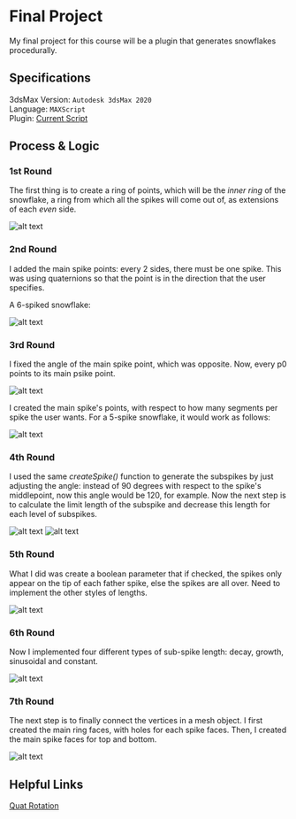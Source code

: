 # Final Project

My final project for this course will be a plugin that generates snowflakes procedurally. <br />

## Specifications

3dsMax Version: `Autodesk 3dsMax 2020` <br />
Language: `MAXScript` <br />
Plugin: [Current Script](https://github.com/the-other-mariana/3dsmax-plugins/blob/master/final-project/snowflaker.ms)

## Process & Logic

### 1st Round

The first thing is to create a ring of points, which will be the *inner ring* of the snowflake, a ring from which all the spikes will come out of, as extensions of each *even* side. <br />

![alt text](https://github.com/the-other-mariana/3dsmax-plugins/blob/master/final-project/media/ring.png?raw=true) <br />

### 2nd Round

I added the main spike points: every 2 sides, there must be one spike. This was using quaternions so that the point is in the direction that the user specifies. <br />

A 6-spiked snowflake: <br />

![alt text](https://github.com/the-other-mariana/3dsmax-plugins/blob/master/final-project/media/spikes-02.png?raw=true) <br />

### 3rd Round

I fixed the angle of the main spike point, which was opposite. Now, every p0 points to its main psike point. <br />

![alt text](https://github.com/the-other-mariana/3dsmax-plugins/blob/master/final-project/media/spikes-03.png?raw=true) <br />

I created the main spike's points, with respect to how many segments per spike the user wants. For a 5-spike snowflake, it would work as follows: <br />

![alt text](https://github.com/the-other-mariana/3dsmax-plugins/blob/master/final-project/media/spikes-06.png?raw=true) <br />

### 4th Round

I used the same *createSpike()* function to generate the subspikes by just adjusting the angle: instead of 90 degrees with respect to the spike's middlepoint, now this angle would be 120, for example. Now the next step is to calculate the limit length of the subspike and decrease this length for each level of subspikes. <br />

![alt text](https://github.com/the-other-mariana/3dsmax-plugins/blob/master/final-project/media/spikes-07.png?raw=true) ![alt text](https://github.com/the-other-mariana/3dsmax-plugins/blob/master/final-project/media/spikes-08.png?raw=true) <br />

### 5th Round

What I did was create a boolean parameter that if checked, the spikes only appear on the tip of each father spike, else the spikes are all over. Need to implement the other styles of lengths. <br />

![alt text](https://github.com/the-other-mariana/3dsmax-plugins/blob/master/final-project/media/spikes-09.png?raw=true) <br />

### 6th Round

Now I implemented four different types of sub-spike length: decay, growth, sinusoidal and constant. <br />

![alt text](https://github.com/the-other-mariana/3dsmax-plugins/blob/master/final-project/media/spikes-11.png?raw=true) <br />

### 7th Round

The next step is to finally connect the vertices in a mesh object. I first created the main ring faces, with holes for each spike faces. Then, I created the main spike faces for top and bottom. <br />

![alt text](https://github.com/the-other-mariana/3dsmax-plugins/blob/master/final-project/media/spikes-13.png?raw=true) <br />

## Helpful Links

[Quat Rotation](https://cathyatseneca.gitbooks.io/3d-modelling-for-programmers/content/mathematical_background/quaternions.html) <br />

